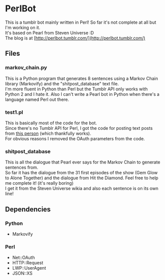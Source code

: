# PerlBot
This is a tumblr bot mainly written in Perl! So far it's not complete at all but I'm working on it.<br/>
It's based on Pearl from Steven Universe :D<br/>
The blog is at [http://perlbot.tumblr.com/](http://perlbot.tumblr.com/)

## Files
### markov_chain.py
This is a Python program that generates 8 sentences using a Markov Chain library (Markovify) and the "shitpost_database" text file.<br/>
I'm more fluent in Python than Perl but the Tumblr API only works with Python 2 and I hate it. Also I can't write a Pearl bot in Python when there's a language named Perl out there.

### test1.pl
This is basically most of the code for the bot.<br/>
Since there's no Tumblr API for Perl, I got the code for posting text posts from [this person](https://txlab.wordpress.com/2011/09/03/using-tumblr-api-v2-from-perl/#comment-7004) (which thankfully works).<br/>
For obvious reasons I removed the OAuth parameters from the code.

### shitpost_database
This is all the dialogue that Pearl ever says for the Markov Chain to generate sentences from.<br/>
So far it has the dialogue from the 31 first episodes of the show (Gem Glow to Alone Together) and the dialogue from Hit the Diamond. Feel free to help me complete it! (it's really boring)<br/>
I get it from the Steven Universe wikia and also each sentence is on its own line!

## Dependencies
### Python
*	Markovify

### Perl
*	Net::OAuth
*	HTTP::Request
*	LWP::UserAgent
*	JSON::XS
